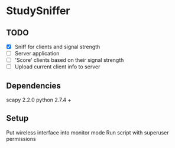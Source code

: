 StudySniffer
============
TODO
----
-[x] Sniff for clients and signal strength
-[ ] Server application
-[ ] 'Score' clients based on their signal strength
-[ ] Upload current client info to server

Dependencies
------------
scapy 2.2.0
python 2.7.4 +

Setup
-----
Put wireless interface into monitor mode
Run script with superuser permissions